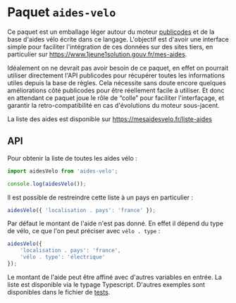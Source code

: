 # Paquet `aides-velo`

Ce paquet est un emballage léger autour du moteur [publicodes](https://publi.codes/) et de la base d'aides vélo écrite dans ce langage. L'objectif est d'avoir une interface simple pour faciliter l'intégration de ces données sur des sites tiers, en particulier sur https://www.1jeune1solution.gouv.fr/mes-aides.

Idéalement on ne devrait pas avoir besoin de ce paquet, en effet on pourrait utiliser directement l'API publicodes pour récupérer toutes les informations utiles depuis la base de règles. Cela nécessite sans doute encore quelques améliorations côté publicodes pour être réellement facile à utiliser. Et donc en attendant ce paquet joue le rôle de “colle” pour faciliter l'interfaçage, et garantir la retro-compatibilité en cas d'évolutions du moteur sous-jacent.

La liste des aides est disponible sur https://mesaidesvelo.fr/liste-aides

## API

Pour obtenir la liste de toutes les aides vélo :

```js
import aidesVelo from 'aides-velo';

console.log(aidesVelo());
```

Il est possible de restreindre cette liste à un pays en particulier :

```js
aidesVelo({ 'localisation . pays': 'france' });
```

Par défaut le montant de l'aide n'est pas donné. En effet il dépend du type de vélo, ce que l'on peut préciser avec `vélo . type` :

```js
aidesVelo({
	'localisation . pays': 'france',
	'vélo . type': 'électrique'
});
```

Le montant de l'aide peut être affiné avec d'autres variables en entrée. La liste est disponible via le typage Typescript. D'autres exemples sont disponibles dans le fichier de [tests](./test.js).
